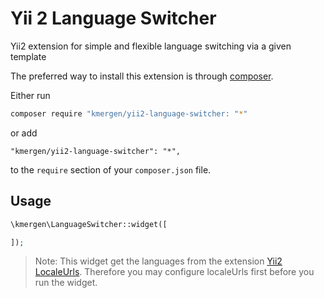 # Yii 2 Language Switcher
Yii2 extension for simple and flexible language switching via a given template

The preferred way to install this extension is through [composer](https://getcomposer.org/).

Either run

```bash
composer require "kmergen/yii2-language-switcher: "*"
```

or add

```
"kmergen/yii2-language-switcher": "*",
```

to the `require` section of your `composer.json` file.

## Usage



```php
\kmergen\LanguageSwitcher::widget([

]);
```

> Note: This widget get the languages from the extension [Yii2 LocaleUrls](https://github.com/codemix/yii2-localeurls/). Therefore you may configure localeUrls first before
you run the widget.
 

